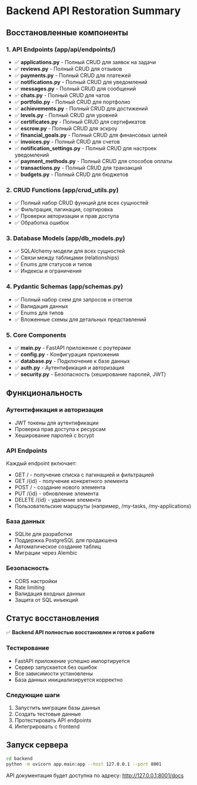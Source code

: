 # Backend API Restoration Summary

## Восстановленные компоненты

### 1. API Endpoints (app/api/endpoints/)
- ✅ **applications.py** - Полный CRUD для заявок на задачи
- ✅ **reviews.py** - Полный CRUD для отзывов
- ✅ **payments.py** - Полный CRUD для платежей
- ✅ **notifications.py** - Полный CRUD для уведомлений
- ✅ **messages.py** - Полный CRUD для сообщений
- ✅ **chats.py** - Полный CRUD для чатов
- ✅ **portfolio.py** - Полный CRUD для портфолио
- ✅ **achievements.py** - Полный CRUD для достижений
- ✅ **levels.py** - Полный CRUD для уровней
- ✅ **certificates.py** - Полный CRUD для сертификатов
- ✅ **escrow.py** - Полный CRUD для эскроу
- ✅ **financial_goals.py** - Полный CRUD для финансовых целей
- ✅ **invoices.py** - Полный CRUD для счетов
- ✅ **notification_settings.py** - Полный CRUD для настроек уведомлений
- ✅ **payment_methods.py** - Полный CRUD для способов оплаты
- ✅ **transactions.py** - Полный CRUD для транзакций
- ✅ **budgets.py** - Полный CRUD для бюджетов

### 2. CRUD Functions (app/crud_utils.py)
- ✅ Полный набор CRUD функций для всех сущностей
- ✅ Фильтрация, пагинация, сортировка
- ✅ Проверки авторизации и прав доступа
- ✅ Обработка ошибок

### 3. Database Models (app/db_models.py)
- ✅ SQLAlchemy модели для всех сущностей
- ✅ Связи между таблицами (relationships)
- ✅ Enums для статусов и типов
- ✅ Индексы и ограничения

### 4. Pydantic Schemas (app/schemas.py)
- ✅ Полный набор схем для запросов и ответов
- ✅ Валидация данных
- ✅ Enums для типов
- ✅ Вложенные схемы для детальных представлений

### 5. Core Components
- ✅ **main.py** - FastAPI приложение с роутерами
- ✅ **config.py** - Конфигурация приложения
- ✅ **database.py** - Подключение к базе данных
- ✅ **auth.py** - Аутентификация и авторизация
- ✅ **security.py** - Безопасность (хеширование паролей, JWT)

## Функциональность

### Аутентификация и авторизация
- JWT токены для аутентификации
- Проверка прав доступа к ресурсам
- Хеширование паролей с bcrypt

### API Endpoints
Каждый endpoint включает:
- GET / - получение списка с пагинацией и фильтрацией
- GET /{id} - получение конкретного элемента
- POST / - создание нового элемента
- PUT /{id} - обновление элемента
- DELETE /{id} - удаление элемента
- Пользовательские маршруты (например, /my-tasks, /my-applications)

### База данных
- SQLite для разработки
- Поддержка PostgreSQL для продакшена
- Автоматическое создание таблиц
- Миграции через Alembic

### Безопасность
- CORS настройки
- Rate limiting
- Валидация входных данных
- Защита от SQL инъекций

## Статус восстановления

✅ **Backend API полностью восстановлен и готов к работе**

### Тестирование
- FastAPI приложение успешно импортируется
- Сервер запускается без ошибок
- Все зависимости установлены
- База данных инициализируется корректно

### Следующие шаги
1. Запустить миграции базы данных
2. Создать тестовые данные
3. Протестировать API endpoints
4. Интегрировать с frontend

## Запуск сервера

```bash
cd backend
python -m uvicorn app.main:app --host 127.0.0.1 --port 8001
```

API документация будет доступна по адресу: http://127.0.0.1:8001/docs 